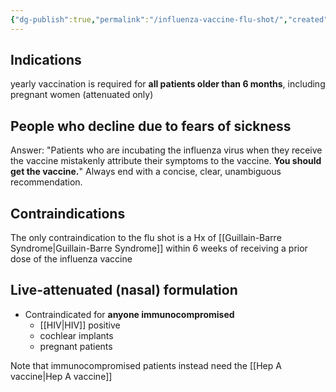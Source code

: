 ```yaml
---
{"dg-publish":true,"permalink":"/influenza-vaccine-flu-shot/","created":"2024-05-28T00:36:15.246-07:00","updated":"2025-09-21T18:19:10.670-07:00"}
---
```



## Indications
yearly vaccination is required for **all patients older than 6 months**, including pregnant women (attenuated only)

## People who decline due to fears of sickness
Answer: "Patients who are incubating the influenza virus when they receive the vaccine mistakenly attribute their symptoms to the vaccine. **You should get the vaccine.**"
	Always end with a concise, clear, unambiguous recommendation.
## Contraindications
The only contraindication to the flu shot is a Hx of [[Guillain-Barre Syndrome\|Guillain-Barre Syndrome]] within 6 weeks of receiving a prior dose of the influenza vaccine

## Live-attenuated (nasal) formulation
- Contraindicated for **anyone immunocompromised**
	- [[HIV\|HIV]] positive
	- cochlear implants
	- pregnant patients

Note that immunocompromised patients instead need the [[Hep A vaccine\|Hep A vaccine]]
